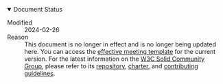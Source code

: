 <details open="">
  <summary>Document Status</summary>
  <dl>
    <dt>Modified</dt>
    <dd>2024-02-26</dd>
    <dt>Reason</dt>
    <dd>This document is no longer in effect and is no longer being updated here. You can access the <a href="https://github.com/w3c-cg/solid/blob/main/meetings/template.md">effective meeting template</a> for the current version. For the latest information on the <a href="https://www.w3.org/groups/cg/solid/">W3C Solid Community Group</a>, please refer to its <a href="https://github.com/w3c-cg/solid/">repository</a>, <a href="https://www.w3.org/community/solid/charter/">charter</a>, and <a href="https://github.com/w3c-cg/solid/blob/main/CONTRIBUTING.md">contributing guidelines</a>.</dd>
  </dl>
</details>

